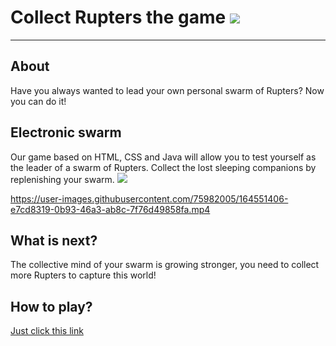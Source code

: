 # Collect Rupters the game ![](https://github.com/kms0207/collectRupters/blob/main/images/rupter.gif)

____

## About 
Have you always wanted to lead your own personal swarm of Rupters?
Now you can do it!
## Electronic swarm
Our game based on HTML, CSS and Java will allow you to test yourself as the leader of a swarm of Rupters. 
Collect the lost sleeping companions by replenishing your swarm. ![](https://github.com/kms0207/collectRupters/blob/main/images/food.gif)

https://user-images.githubusercontent.com/75982005/164551406-e7cd8319-0b93-46a3-ab8c-7f76d49858fa.mp4

## What is next?
The collective mind of your swarm is growing stronger, you need to collect more Rupters to capture this world!
## How to play?
[Just click this link](https://kms0207.github.io/collectRupters/)

